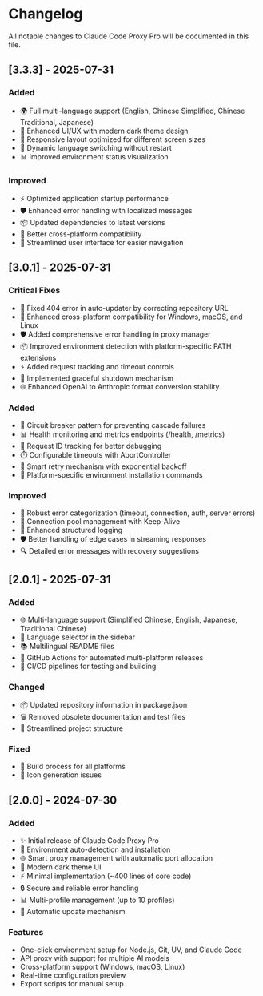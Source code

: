 # Changelog

All notable changes to Claude Code Proxy Pro will be documented in this file.

## [3.3.3] - 2025-07-31

### Added
- 🌍 Full multi-language support (English, Chinese Simplified, Chinese Traditional, Japanese)
- 🎨 Enhanced UI/UX with modern dark theme design
- 📱 Responsive layout optimized for different screen sizes
- 🔄 Dynamic language switching without restart
- 📊 Improved environment status visualization

### Improved
- ⚡ Optimized application startup performance
- 🛡️ Enhanced error handling with localized messages
- 📦 Updated dependencies to latest versions
- 🔧 Better cross-platform compatibility
- 🎯 Streamlined user interface for easier navigation

## [3.0.1] - 2025-07-31

### Critical Fixes
- 🐛 Fixed 404 error in auto-updater by correcting repository URL
- 🔧 Enhanced cross-platform compatibility for Windows, macOS, and Linux
- 🛡️ Added comprehensive error handling in proxy manager
- 📦 Improved environment detection with platform-specific PATH extensions
- ⚡ Added request tracking and timeout controls
- 🔄 Implemented graceful shutdown mechanism
- 🌐 Enhanced OpenAI to Anthropic format conversion stability

### Added
- 🔐 Circuit breaker pattern for preventing cascade failures
- 📊 Health monitoring and metrics endpoints (/health, /metrics)
- 🎯 Request ID tracking for better debugging
- ⏱️ Configurable timeouts with AbortController
- 🔄 Smart retry mechanism with exponential backoff
- 🧪 Platform-specific environment installation commands

### Improved
- 💪 Robust error categorization (timeout, connection, auth, server errors)
- 🚀 Connection pool management with Keep-Alive
- 📝 Enhanced structured logging
- 🛡️ Better handling of edge cases in streaming responses
- 🔍 Detailed error messages with recovery suggestions

## [2.0.1] - 2025-07-31

### Added
- 🌐 Multi-language support (Simplified Chinese, English, Japanese, Traditional Chinese)
- 🎨 Language selector in the sidebar
- 📚 Multilingual README files
- 🚀 GitHub Actions for automated multi-platform releases
- 🔧 CI/CD pipelines for testing and building

### Changed
- 📦 Updated repository information in package.json
- 🗑️ Removed obsolete documentation and test files
- 🎯 Streamlined project structure

### Fixed
- 🔧 Build process for all platforms
- 📱 Icon generation issues

## [2.0.0] - 2024-07-30

### Added
- ✨ Initial release of Claude Code Proxy Pro
- 🔧 Environment auto-detection and installation
- 🌐 Smart proxy management with automatic port allocation
- 🎨 Modern dark theme UI
- ⚡ Minimal implementation (~400 lines of core code)
- 🔒 Secure and reliable error handling
- 📊 Multi-profile management (up to 10 profiles)
- 🔄 Automatic update mechanism

### Features
- One-click environment setup for Node.js, Git, UV, and Claude Code
- API proxy with support for multiple AI models
- Cross-platform support (Windows, macOS, Linux)
- Real-time configuration preview
- Export scripts for manual setup